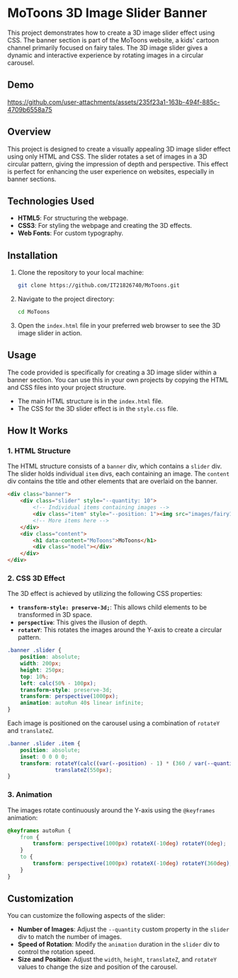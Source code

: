 

# MoToons 3D Image Slider Banner

This project demonstrates how to create a 3D image slider effect using CSS. The banner section is part of the MoToons website, a kids' cartoon channel primarily focused on fairy tales. The 3D image slider gives a dynamic and interactive experience by rotating images in a circular carousel.

## Demo



https://github.com/user-attachments/assets/235f23a1-163b-494f-885c-4709b6558a75



## Overview

This project is designed to create a visually appealing 3D image slider effect using only HTML and CSS. The slider rotates a set of images in a 3D circular pattern, giving the impression of depth and perspective. This effect is perfect for enhancing the user experience on websites, especially in banner sections.

## Technologies Used

- **HTML5**: For structuring the webpage.
- **CSS3**: For styling the webpage and creating the 3D effects.
- **Web Fonts**: For custom typography.

## Installation

1. Clone the repository to your local machine:

   ```bash
   git clone https://github.com/IT21826740/MoToons.git
   ```

2. Navigate to the project directory:

   ```bash
   cd MoToons
   ```

3. Open the `index.html` file in your preferred web browser to see the 3D image slider in action.

## Usage

The code provided is specifically for creating a 3D image slider within a banner section. You can use this in your own projects by copying the HTML and CSS files into your project structure.

- The main HTML structure is in the `index.html` file.
- The CSS for the 3D slider effect is in the `style.css` file.

## How It Works

### 1. **HTML Structure**

The HTML structure consists of a `banner` div, which contains a `slider` div. The slider holds individual `item` divs, each containing an image. The `content` div contains the title and other elements that are overlaid on the banner.

```html
<div class="banner">
    <div class="slider" style="--quantity: 10">
        <!-- Individual items containing images -->
        <div class="item" style="--position: 1"><img src="images/fairy1.jpg" alt=""></div>
        <!-- More items here -->
    </div>
    <div class="content">
        <h1 data-content="MoToons">MoToons</h1>
        <div class="model"></div>
    </div>
</div>
```

### 2. **CSS 3D Effect**

The 3D effect is achieved by utilizing the following CSS properties:

- **`transform-style: preserve-3d;`**: This allows child elements to be transformed in 3D space.
- **`perspective`**: This gives the illusion of depth.
- **`rotateY`**: This rotates the images around the Y-axis to create a circular pattern.

```css
.banner .slider {
    position: absolute;
    width: 200px;
    height: 250px;
    top: 10%;
    left: calc(50% - 100px);
    transform-style: preserve-3d;
    transform: perspective(1000px);
    animation: autoRun 40s linear infinite;
}
```

Each image is positioned on the carousel using a combination of `rotateY` and `translateZ`.

```css
.banner .slider .item {
    position: absolute;
    inset: 0 0 0 0;
    transform: rotateY(calc((var(--position) - 1) * (360 / var(--quantity)) * 1deg))
               translateZ(550px);
}
```

### 3. **Animation**

The images rotate continuously around the Y-axis using the `@keyframes` animation:

```css
@keyframes autoRun {
    from {
        transform: perspective(1000px) rotateX(-10deg) rotateY(0deg);
    }
    to {
        transform: perspective(1000px) rotateX(-10deg) rotateY(360deg);
    }
}
```

## Customization

You can customize the following aspects of the slider:

- **Number of Images**: Adjust the `--quantity` custom property in the `slider` div to match the number of images.
- **Speed of Rotation**: Modify the `animation` duration in the `slider` div to control the rotation speed.
- **Size and Position**: Adjust the `width`, `height`, `translateZ`, and `rotateY` values to change the size and position of the carousel.

